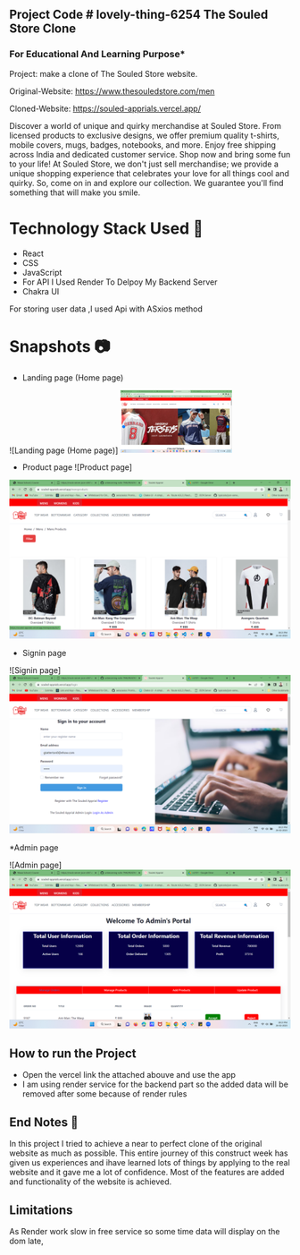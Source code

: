Project Code # lovely-thing-6254 
The Souled Store Clone 
-----
### For Educational And Learning Purpose*



Project: make a clone of The Souled Store website.

Original-Website: https://www.thesouledstore.com/men


Cloned-Website: https://souled-apprials.vercel.app/


Discover a world of unique and quirky merchandise at Souled Store. From licensed products to exclusive designs, we offer premium quality t-shirts, mobile covers, mugs, badges, notebooks, and more. Enjoy free shipping across India and dedicated customer service. Shop now and bring some fun to your life!
At Souled Store, we don't just sell merchandise; we provide a unique shopping experience that celebrates your love for all things cool and quirky. So, come on in and explore our collection. We guarantee you'll find something that will make you smile.

# Technology Stack Used :star2:
* React
* CSS
* JavaScript
* For API I Used Render To Delpoy My Backend Server
* Chakra UI


For storing user data ,I used Api with ASxios method

# Snapshots :camera:
* Landing page (Home page) 

![Landing page (Home page)] 
<img src="./src/images/home.png" width="200px"/>

* Product page
![Product page]  

<img src="./src/images/product.png"/>

* Signin page

![Signin page]  
<img src="./src/images/singnin.png"/>


*Admin page

![Admin page] 
<img src="./src/images/admin.png"/>

## How to run the Project

* Open the vercel link the attached abouve and use the app 
* I am using render service for the backend part so the added data will be removed after some because of render rules 

## End Notes :bookmark_tabs:
In this project I tried to achieve a near to perfect clone of the original website as much as possible. This entire journey of this construct week has given us experiences and  ihave learned lots of things by applying to the real website and it gave me a lot of confidence. Most of the features are added and functionality of the website is achieved.
## Limitations
As Render work slow in free service so some time data will display on the dom late, 
